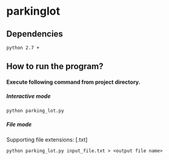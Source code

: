 # parkinglot

## Dependencies
```
python 2.7 +
```
## How to run the program?

#### Execute following command from project directory.

##### Interactive mode

```
python parking_lot.py
```

##### File mode

Supporting file extensions: [.txt]

```
python parking_lot.py input_file.txt > <output file name>
```